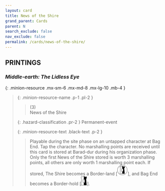 ```yaml
---
layout: card
title: News of the Shire
grand_parent: Cards
parent: N
search_exclude: false
nav_exclude: false
permalink: /cards/news-of-the-shire/
---
```


## PRINTINGS


### _Middle-earth: The Lidless Eye_

{: .minion-resource .mx-sm-6 .mx-md-8 .mx-lg-10 .mb-4 }
> {: .minion-resource-name .p-1 .pl-2 }
> > <div class="hazard-mp">(3)</div>
> > <div class="card-name">News of the Shire</div>
>
> {: .hazard-classification .pr-2 }
> Permanent-event
>
> {: .minion-resource-text .black-text .p-2 }
> > Playable during the site phase on an untapped character at Bag End. Tap the character. No marshalling points are received until this card is stored at Barad-dur during his organization phase. Only the first News of the Shire stored is worth 3 marshalling points, all others are only worth 1 marshalling point each. If stored, The Shire becomes a Border-land \[![](/assets/images/border-land.svg)], and Bag End becomes a Border-hold \[![](/assets/images/border-hold.svg)]. 
> 
